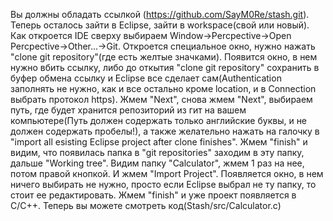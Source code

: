 Вы должны обладать ссылкой (https://github.com/SayM0Re/stash.git). Теперь осталось зайти в Eclipse, зайти в workspace(свой или новый). Как откроется IDE сверху выбираем Window->Percpective->Open Percpective->Other...->Git. Откроется специальное окно, нужно нажать "clone git repository"(где есть желтые значками). Появится окно, в нем нужно вбить ссылку, либо до откытия "clone git repository" сохранить в буфер обмена ссылку и Eclipse все сделает сам(Authentication заполнять не нужно, как и все остально кроме location, и в Connection выбрать протокол https). Жмем "Next", снова жмем "Next", выбираем путь, где будет хранится репозиторий из гит на вашем компьютере(Путь должен содержать только английские буквы, и не должен содержать пробелы!), а также желательно нажать на галочку в "import all esisting Eclipse project after clone finishes". Жмем "finish" и видим, что появилась папка в "git repositories" заходим в эту папку, дальше "Working tree". Видим папку "Calculator", жмем 1 раз на нее, потом правой кнопкой. И жмем "Import Project". Появляется окно, в нем ничего выбирать не нужно, просто если Eclipse выбрал не ту папку, то стоит ее редактировать. Жмем "finish" и уже проект появляется в C/C++. Теперь вы можете смотреть код(Stash/src/Calculator.c)
